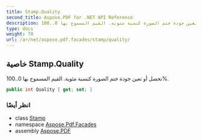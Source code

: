 ```yaml
---
title: Stamp.Quality
second_title: Aspose.PDF for .NET API Reference
description: خاصية الختم. تحصل أو تعين جودة ختم الصورة كنسبة مئوية. القيم المسموح بها 0..100
type: docs
weight: 70
url: /ar/net/aspose.pdf.facades/stamp/quality/
---
```

## خاصية Stamp.Quality

تحصل أو تعين جودة ختم الصورة كنسبة مئوية. القيم المسموح بها 0..100%.

```csharp
public int Quality { get; set; }
```

### انظر أيضًا

* class [Stamp](../)
* namespace [Aspose.Pdf.Facades](../../../aspose.pdf.facades/)
* assembly [Aspose.PDF](../../../)